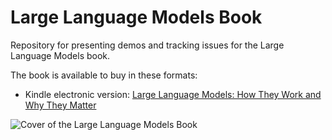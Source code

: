 # Large Language Models Book

Repository for presenting demos and tracking issues for the Large Language Models book.

The book is available to buy in these formats:
* Kindle electronic version: [Large Language Models: How They Work and Why They Matter](https://www.amazon.com/dp/B0FTYMS1N2/)

![Cover of the Large Language Models Book](cover.png)
